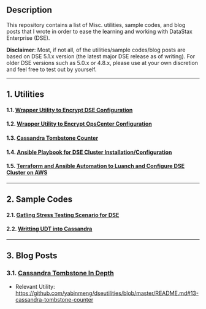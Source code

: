 ## Description

This repository contains a list of Misc. utilities, sample codes, and blog posts that I wrote in order to ease the learning and working with DataStax Enterprise (DSE). 

**Disclaimer**: Most, if not all, of the utilities/sample codes/blog posts are based on DSE 5.1.x version (the latest major DSE release as of writing). For older DSE versions such as 5.0.x or 4.8.x, please use at your own discretion and feel free to test out by yourself.

---

## 1. Utilities
#### 1.1. [Wrapper Utility to Encrypt DSE Configuration](https://github.com/yabinmeng/dseutilities/tree/master/dseconfenc)

#### 1.2. [Wrapper Utility to Encrypt OpsCenter Configuration](https://github.com/yabinmeng/dseutilities/tree/master/opsconfenc)

#### 1.3. [Cassandra Tombstone Counter](https://github.com/yabinmeng/tombstone_counter)

#### 1.4. [Ansible Playbook for DSE Cluster Installation/Configuration](https://github.com/yabinmeng/dseansible)

#### 1.5. [Terraform and Ansible Automation to Luanch and Configure DSE Cluster on AWS](https://github.com/yabinmeng/terradse)

---

## 2. Sample Codes

#### 2.1. [Gatling Stress Testing Scenario for DSE](https://github.com/yabinmeng/cassgatling)

#### 2.2. [Writting UDT into Cassandra](https://github.com/yabinmeng/dseudt)
   
---

## 3. Blog Posts

### 3.1. [Cassandra Tombstone In Depth](https://drive.google.com/open?id=1te9pRyEGLFB7TL5TCq2WiYnMzjmfjYYZ)
   - Relevant Utility: https://github.com/yabinmeng/dseutilities/blob/master/README.md#13-cassandra-tombstone-counter
